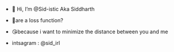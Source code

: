 - 👋 Hi, I’m @Sid-istic Aka Siddharth
- 👀are a loss function?
- 😘because i want to minimize the distance between you and me

- intsagram : @sid_irl
<!---
Sid-istic/Sid-istic is a ✨ special ✨ repository because its `README.md` (this file) appears on your GitHub profile.
You can click the Preview link to take a look at your changes.
--->
